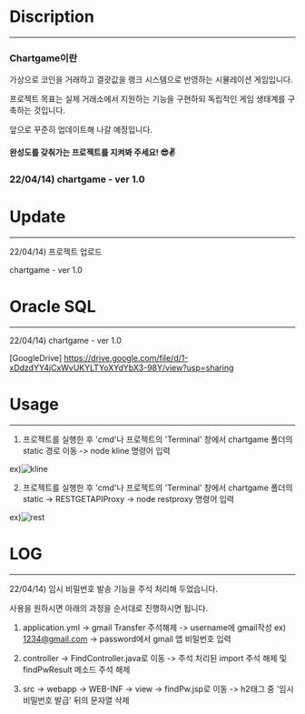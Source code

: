 # Discription
---
### Chartgame이란 
가상으로 코인을 거래하고 결괏값을 랭크 시스템으로 반영하는 시뮬레이션 게임입니다.

프로젝트 목표는 실제 거래소에서 지원하는 기능을 구현하되 독립적인 게임 생태계를 구축하는 것입니다.

앞으로 꾸준히 업데이트해 나갈 예정입니다.

#### 완성도를 갖춰가는 프로젝트를 지켜봐 주세요! 😎✌

### 22/04/14) chartgame - ver 1.0

# Update
---
22/04/14) 프로젝트 업로드

chartgame - ver 1.0

# Oracle SQL
---
22/04/14) chartgame - ver 1.0

[GoogleDrive] https://drive.google.com/file/d/1-xDdzdYY4jCxWvUKYLTYoXYdYbX3-98Y/view?usp=sharing

# Usage
---
1) 프로젝트를 실행한 후 'cmd'나 프로젝트의 'Terminal' 창에서 chartgame 폴더의 static 경로 이동 -> node kline 명령어 입력

ex)![kline](https://user-images.githubusercontent.com/88640259/163420891-1bfc351f-dcad-4e41-9e19-265da0802966.png)


2) 프로젝트를 실행한 후 'cmd'나 프로젝트의 'Terminal' 창에서 chartgame 폴더의 static -> RESTGETAPIProxy -> node restproxy 명령어 입력

ex)![rest](https://user-images.githubusercontent.com/88640259/163420907-ebb24eca-b4a0-4b1e-9da0-71428b5c9a02.png)


# LOG
---
22/04/14) 임시 비밀번호 발송 기능을 주석 처리해 두었습니다.  

사용을 원하시면 아래의 과정을 순서대로 진행하시면 됩니다.

1) application.yml -> gmail Transfer 주석해제 -> username에 gmail작성 ex) 1234@gmail.com -> password에서 gmail 앱 비밀번호 입력

2) controller -> FindController.java로 이동 -> 주석 처리된 import 주석 해제  및 findPwResult 메소드 주석 해제

3) src -> webapp -> WEB-INF -> view -> findPw.jsp로 이동 -> h2태그 중 '임시 비밀번호 발급' 뒤의 문자열 삭제 

